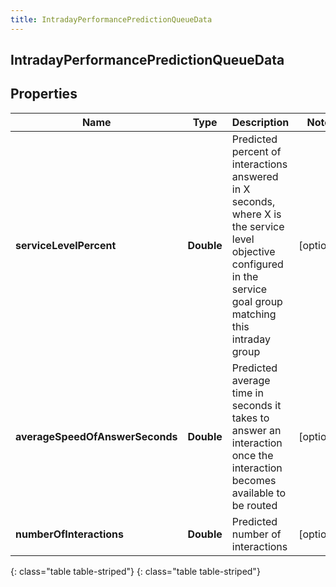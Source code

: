 ```yaml
---
title: IntradayPerformancePredictionQueueData
---
```

## IntradayPerformancePredictionQueueData


## Properties

| Name | Type | Description | Notes |
| ------------ | ------------- | ------------- | ------------- |
| **serviceLevelPercent** | **Double** | Predicted percent of interactions answered in X seconds, where X is the service level objective configured in the service goal group matching this intraday group |  [optional] |
| **averageSpeedOfAnswerSeconds** | **Double** | Predicted average time in seconds it takes to answer an interaction once the interaction becomes available to be routed |  [optional] |
| **numberOfInteractions** | **Double** | Predicted number of interactions |  [optional] |
{: class="table table-striped"}
{: class="table table-striped"}


